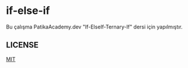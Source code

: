 ﻿# if-else-if

Bu çalışma PatikaAcademy.dev "If-ElseIf-Ternary-If" dersi için yapılmıştır.

## LICENSE

[MIT](https://github.com/vahdetsavci/if-else-if/blob/main/LICENSE)

